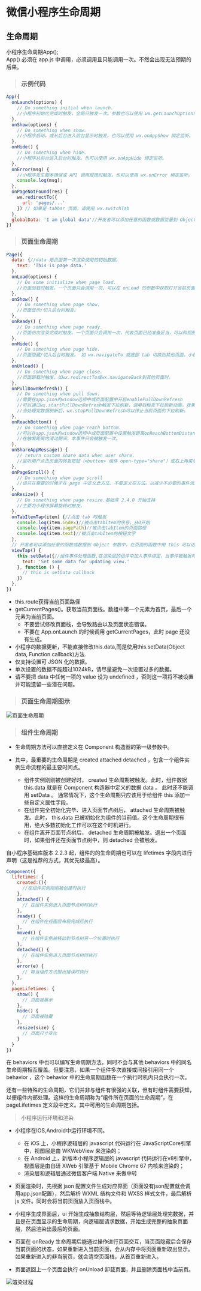 # 微信小程序生命周期

## 生命周期

小程序生命周期App();  
App() 必须在 app.js 中调用，必须调用且只能调用一次。不然会出现无法预期的后果。

> ### 示例代码

```js
App({
  onLaunch(options) {
    // Do something initial when launch.
    //小程序初始化完成时触发，全局只触发一次。参数也可以使用 wx.getLaunchOptionsSync 获取。
  },
  onShow(options) {
    // Do something when show.
    //小程序启动，或从后台进入前台显示时触发。也可以使用 wx.onAppShow 绑定监听。
  },
  onHide() {
    // Do something when hide.
    //小程序从前台进入后台时触发。也可以使用 wx.onAppHide 绑定监听。
  },
  onError(msg) {
    //小程序发生脚本错误或 API 调用报错时触发。也可以使用 wx.onError 绑定监听。
    console.log(msg);
  },
  onPageNotFound(res) {
    wx.redirectTo({
      url: 'pages/...'
    }) // 如果是 tabbar 页面，请使用 wx.switchTab
  },
  globalData: 'I am global data'//开发者可以添加任意的函数或数据变量到 Object 参数中，用 this 可以访问
})
```

> ### 页面生命周期

```js
Page({
  data: {//data 是页面第一次渲染使用的初始数据。
    text: 'This is page data.'
  },
  onLoad(options) {
    // Do some initialize when page load.
    //页面加载时触发。一个页面只会调用一次，可以在 onLoad 的参数中获取打开当前页面路径中的参数。
  },
  onShow() {
    // Do something when page show.
    //页面显示/切入前台时触发。
  },
  onReady() {
    // Do something when page ready.
    //页面初次渲染完成时触发。一个页面只会调用一次，代表页面已经准备妥当，可以和视图层进行交互。
  },
  onHide() {
    // Do something when page hide.
    //页面隐藏/切入后台时触发。 如 wx.navigateTo 或底部 tab 切换到其他页面，小程序切入后台等。
  },
  onUnload() {
    // Do something when page close.
    //页面卸载时触发。如wx.redirectTo或wx.navigateBack到其他页面时。
  },
  onPullDownRefresh() {
    // Do something when pull down.
    //需要在app.json的window选项中或页面配置中开启enablePullDownRefresh
    //可以通过wx.startPullDownRefresh触发下拉刷新，调用后触发下拉刷新动画，效果与用户手动下拉刷新一致。
    //当处理完数据刷新后，wx.stopPullDownRefresh可以停止当前页面的下拉刷新。
  },
  onReachBottom() {
    // Do something when page reach bottom.
    //可以在app.json的window选项中或页面配置中设置触发距离onReachBottomDistance。
    //在触发距离内滑动期间，本事件只会被触发一次。
  },
  onShareAppMessage() {
    // return custom share data when user share.
    //监听用户点击页面内转发按钮（<button> 组件 open-type="share"）或右上角菜单“转发”按钮的行为，并自定义转发内容。
  },
  onPageScroll() {
    // Do something when page scroll
    //请只在需要的时候才在 page 中定义此方法，不要定义空方法。以减少不必要的事件派发对渲染层-逻辑层通信的影响。 注意：请避免在 onPageScroll 中过于频繁的执行 setData 等引起逻辑层-渲染层通信的操作。尤其是每次传输大量数据，会影响通信耗时
  },
  onResize() {
    // Do something when page resize.基础库 2.4.0 开始支持
    //主要为小程序屏幕旋转时触发。
  },
  onTabItemTap(item) {//点击 tab 时触发
    console.log(item.index)//被点击tabItem的序号，从0开始
    console.log(item.pagePath)//被点击tabItem的页面路径
    console.log(item.text)//被点击tabItem的按钮文字
  },
  // 开发者可以添加任意的函数或数据到 Object 参数中，在页面的函数中用 this 可以访问
  viewTap() {
    this.setData({//组件事件处理函数,在渲染层的组件中加入事件绑定，当事件被触发时，就会执行 Page 中定义的事件处理函数。
      text: 'Set some data for updating view.'
    }, function () {
      // this is setData callback
    })
  },
})
```

* this.route获得当前页面路径
* getCurrentPages()。获取当前页面栈。数组中第一个元素为首页，最后一个元素为当前页面。
  * 不要尝试修改页面栈，会导致路由以及页面状态错误。
  * 不要在 App.onLaunch 的时候调用 getCurrentPages，此时 page 还没有生成。
* 小程序的数据更新，不能直接修改this.data,而是使用this.setData(Object data, Function callback)方法.
* 仅支持设置可 JSON 化的数据。
* 单次设置的数据不能超过1024kB，请尽量避免一次设置过多的数据。
* 请不要把 data 中任何一项的 value 设为 undefined ，否则这一项将不被设置并可能遗留一些潜在问题。

> ### 页面生命周期图示

![页面生命周期](../static/page-lifecycle.png)

> ### 组件生命周期

* 生命周期方法可以直接定义在 Component 构造器的第一级参数中。
* 其中，最重要的生命周期是 created attached detached ，包含一个组件实例生命流程的最主要时间点。

  * 组件实例刚刚被创建好时， created 生命周期被触发。此时，组件数据 this.data 就是在 Component 构造器中定义的数据 data 。 此时还不能调用 setData 。 通常情况下，这个生命周期只应该用于给组件 this 添加一些自定义属性字段。
  * 在组件完全初始化完毕、进入页面节点树后， attached 生命周期被触发。此时， this.data 已被初始化为组件的当前值。这个生命周期很有用，绝大多数初始化工作可以在这个时机进行。
  * 在组件离开页面节点树后， detached 生命周期被触发。退出一个页面时，如果组件还在页面节点树中，则 detached 会被触发。

自小程序基础库版本 2.2.3 起，组件的的生命周期也可以在 lifetimes 字段内进行声明（这是推荐的方式，其优先级最高）。

```js
Component({
  lifetimes: {
    created:(){
      //在组件实例刚刚被创建时执行
    },
    attached() {
      // 在组件实例进入页面节点树时执行
    },
    ready() {
      // 在组件在视图层布局完成后执行
    },
    moved() {
      // 在组件实例被移动到节点树另一个位置时执行
    },
    detached() {
      // 在组件实例进入页面节点树时执行
    },
    error(e) {
      // 每当组件方法抛出错误时执行
    },
  },
  pageLifetimes: {
    show() {
      // 页面被展示
    },
    hide() {
      // 页面被隐藏
    },
    resize(size) {
      // 页面尺寸变化
    }
  }
})
```

在 behaviors 中也可以编写生命周期方法，同时不会与其他 behaviors 中的同名生命周期相互覆盖。但要注意，如果一个组件多次直接或间接引用同一个 behavior ，这个 behavior 中的生命周期函数在一个执行时机内只会执行一次。  

还有一些特殊的生命周期，它们并非与组件有很强的关联，但有时组件需要获知，以便组件内部处理。这样的生命周期称为“组件所在页面的生命周期”，在 pageLifetimes 定义段中定义。其中可用的生命周期包括。

>小程序运行环境和渲染

* 小程序在IOS,Android中运行环境不同。
  * 在 iOS 上，小程序逻辑层的 javascript 代码运行在 JavaScriptCore引擎 中，视图层是由 WKWebView 来渲染的；
  * 在 Android 上，新版本小程序逻辑层的 javascript 代码运行在v8引擎中，视图层是由自研 XWeb 引擎基于 Mobile Chrome 67 内核来渲染的；
  * 渲染层和逻辑层通过微信客户端 Native 来做中转

* 页面渲染时，先根据 json 配置文件生成对应界面（页面没有json配置就会调用app.json配置），然后解析 WXML 结构文件和 WXSS 样式文件，最后解析 js 文件。同时会将当前页面放入页面栈中。
* 小程序生成界面后，ui 开始生成抽象结构层，然后等待逻辑层处理完数据，并且是在页面显示的生命周期，向逻辑层请求数据，开始生成完整的抽象页面层，然后渲染出最后的页面。
* 页面在 onReady 生命周期后能通过操作进行页面交互，当页面隐藏后会保存当前页面的状态，如果重新进入当前页面，会从内存中将页面重新取出显示。如果重新进入的非当前页，就会清空页面栈，从首页重新进入。
* 页面返回上一个页面会执行 onUnload 卸载页面，并且删除页面栈中当前页。

![渲染过程](../static/ui-render.png)
